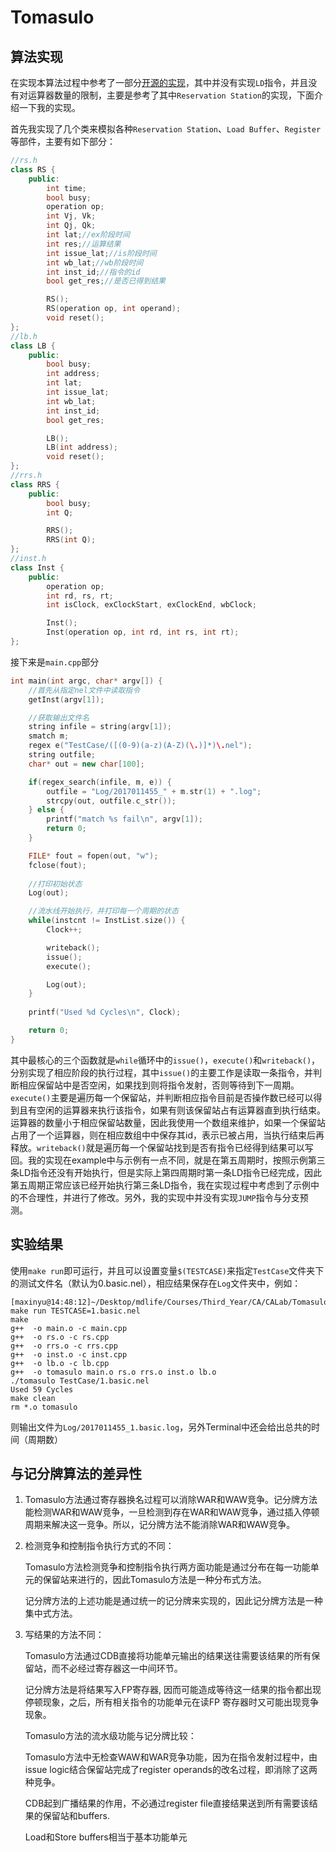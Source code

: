 # Tomasulo

## 算法实现

在实现本算法过程中参考了一部分[开源的实现](https://github.com/Milleraj66/ECE585_TomasuloAlgorithm.git)，其中并没有实现`LD`指令，并且没有对运算器数量的限制，主要是参考了其中`Reservation Station`的实现，下面介绍一下我的实现。

首先我实现了几个类来模拟各种`Reservation Station`、`Load Buffer`、`Register`等部件，主要有如下部分：

```C++
//rs.h
class RS {
    public:
        int time;
        bool busy;
        operation op;
        int Vj, Vk;
        int Qj, Qk;
        int lat;//ex阶段时间
        int res;//运算结果
        int issue_lat;//is阶段时间
        int wb_lat;//wb阶段时间
        int inst_id;//指令的id
        bool get_res;//是否已得到结果

        RS();
        RS(operation op, int operand);
        void reset();
};
//lb.h
class LB {
    public:
        bool busy;
        int address;
        int lat;
        int issue_lat;
        int wb_lat;
        int inst_id;
        bool get_res;

        LB();
        LB(int address);
        void reset();
};
//rrs.h
class RRS {
    public:
        bool busy;
        int Q;

        RRS();
        RRS(int Q);
};
//inst.h
class Inst {
    public:
        operation op;
        int rd, rs, rt;
        int isClock, exClockStart, exClockEnd, wbClock;

        Inst();
        Inst(operation op, int rd, int rs, int rt);
};
```

接下来是`main.cpp`部分

```C++
int main(int argc, char* argv[]) {
  	//首先从指定nel文件中读取指令
    getInst(argv[1]);

  	//获取输出文件名
    string infile = string(argv[1]);
    smatch m;
    regex e("TestCase/([(0-9)(a-z)(A-Z)(\.)]*)\.nel");
    string outfile;
    char* out = new char[100];

    if(regex_search(infile, m, e)) {
        outfile = "Log/2017011455_" + m.str(1) + ".log";
        strcpy(out, outfile.c_str());
    } else {
        printf("match %s fail\n", argv[1]);
        return 0;
    }

    FILE* fout = fopen(out, "w");
    fclose(fout);
  	
  	//打印初始状态
    Log(out);

  	//流水线开始执行，并打印每一个周期的状态
    while(instcnt != InstList.size()) {
        Clock++;

        writeback();
        issue();
        execute();

        Log(out);
    }
    
    printf("Used %d Cycles\n", Clock);

    return 0;
}
```

其中最核心的三个函数就是`while`循环中的`issue()`，`execute()`和`writeback()`，分别实现了相应阶段的执行过程，其中`issue()`的主要工作是读取一条指令，并判断相应保留站中是否空闲，如果找到则将指令发射，否则等待到下一周期。`execute()`主要是遍历每一个保留站，并判断相应指令目前是否操作数已经可以得到且有空闲的运算器来执行该指令，如果有则该保留站占有运算器直到执行结束。运算器的数量小于相应保留站数量，因此我使用一个数组来维护，如果一个保留站占用了一个运算器，则在相应数组中中保存其id，表示已被占用，当执行结束后再释放。`writeback()`就是遍历每一个保留站找到是否有指令已经得到结果可以写回。我的实现在example中与示例有一点不同，就是在第五周期时，按照示例第三条LD指令还没有开始执行，但是实际上第四周期时第一条LD指令已经完成，因此第五周期正常应该已经开始执行第三条LD指令，我在实现过程中考虑到了示例中的不合理性，并进行了修改。另外，我的实现中并没有实现`JUMP`指令与分支预测。

## 实验结果

使用`make run`即可运行，并且可以设置变量`$(TESTCASE)`来指定`TestCase`文件夹下的测试文件名（默认为0.basic.nel），相应结果保存在`Log`文件夹中，例如：

```shell
[maxinyu@14:48:12]~/Desktop/mdlife/Courses/Third_Year/CA/CALab/Tomasulo$ make run TESTCASE=1.basic.nel
make
g++  -o main.o -c main.cpp
g++  -o rs.o -c rs.cpp
g++  -o rrs.o -c rrs.cpp
g++  -o inst.o -c inst.cpp
g++  -o lb.o -c lb.cpp
g++  -o tomasulo main.o rs.o rrs.o inst.o lb.o
./tomasulo TestCase/1.basic.nel
Used 59 Cycles
make clean
rm *.o tomasulo
```

则输出文件为`Log/2017011455_1.basic.log`，另外Terminal中还会给出总共的时间（周期数）

## 与记分牌算法的差异性

1. Tomasulo方法通过寄存器换名过程可以消除WAR和WAW竞争。记分牌方法能检测WAR和WAW竞争，一旦检测到存在WAR和WAW竞争，通过插入停顿周期来解决这一竞争。所以，记分牌方法不能消除WAR和WAW竞争。

2. 检测竞争和控制指令执行方式的不同：

   Tomasulo方法检测竞争和控制指令执行两方面功能是通过分布在每一功能单元的保留站来进行的，因此Tomasulo方法是一种分布式方法。

   记分牌方法的上述功能是通过统一的记分牌来实现的，因此记分牌方法是一种集中式方法。

3. 写结果的方法不同：

   Tomasulo方法通过CDB直接将功能单元输出的结果送往需要该结果的所有保留站，而不必经过寄存器这一中间环节。

   记分牌方法是将结果写入FP寄存器, 因而可能造成等待这一结果的指令都出现停顿现象，之后，所有相关指令的功能单元在读FP 寄存器时又可能出现竞争现象。

   Tomasulo方法的流水级功能与记分牌比较：

   Tomasulo方法中无检查WAW和WAR竞争功能，因为在指令发射过程中，由issue logic结合保留站完成了register operands的改名过程，即消除了这两种竞争。

   CDB起到广播结果的作用，不必通过register file直接结果送到所有需要该结果的保留站和buffers.

   Load和Store buffers相当于基本功能单元